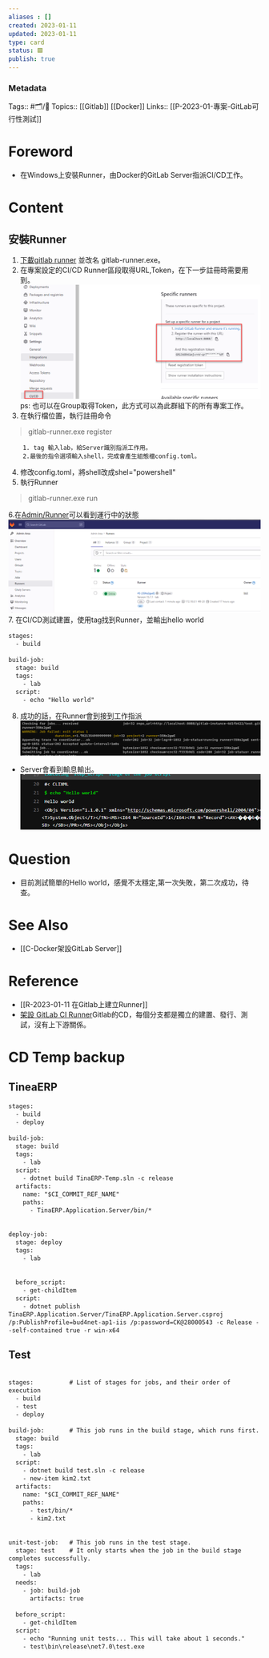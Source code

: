```yaml
---
aliases : []
created: 2023-01-11
updated: 2023-01-11
type: card
status: 🟩
publish: true
---
```

### Metadata
Tags:: #🗂️/🌱️
Topics:: [[Gitlab]] [[Docker]]
Links:: [[P-2023-01-專案-GitLab可行性測試]]

# Foreword
- 在Windows上安裝Runner，由Docker的GitLab Server指派CI/CD工作。
# Content
## 安裝Runner
1. [下載gitlab runner](https://docs.gitlab.com/runner/install/windows.html) 並改名 gitlab-runner.exe。
2. 在專案設定的CI/CD Runner區段取得URL,Token，在下一步註冊時需要用到。![upgit_20230111_1673402489.png](https://raw.githubusercontent.com/kimx/ObsidianAssets/master/2023/01/upgit_20230111_1673402489.png)
ps: 也可以在Group取得Token，此方式可以為此群組下的所有專案工作。
3. 在執行檔位置，執行註冊命令
>gitlab-runner.exe register
```ad-info
	1. tag 輸入lab，給Server識別指派工作用。
	2.最後的指令選項輸入shell，完成會產生組態檔config.toml。
```
4. 修改config.toml，將shell改成shel="powershell"
5. 執行Runner
> gitlab-runner.exe run

6.在[Admin/Runner](http://localhost:8088/admin/runners)可以看到運行中的狀態![upgit_20230111_1673403208.png](https://raw.githubusercontent.com/kimx/ObsidianAssets/master/2023/01/upgit_20230111_1673403208.png)
7. 在CI/CD測試建置，使用tag找到Runner，並輸出hello world
```
stages:          
  - build

build-job:  
  stage: build
  tags:
    - lab
  script:
    - echo "Hello world"
```
8. 成功的話，在Runner會到接到工作指派![upgit_20230111_1673403856.png](https://raw.githubusercontent.com/kimx/ObsidianAssets/master/2023/01/upgit_20230111_1673403856.png)
- Server會看到輸息輸出。![upgit_20230111_1673403922.png](https://raw.githubusercontent.com/kimx/ObsidianAssets/master/2023/01/upgit_20230111_1673403922.png)

# Question
- 目前測試簡單的Hello world，感覺不太穩定,第一次失敗，第二次成功，待查。

# See Also
- [[C-Docker架設GitLab Server]]

# Reference
- [[R-2023-01-11 在Gitlab上建立Runner]]
- [架設 GitLab CI Runner](https://ithelp.ithome.com.tw/articles/10218938)Gitlab的CD，每個分支都是獨立的建置、發行、測試，沒有上下游關係。


# CD Temp backup
## TineaERP
```
stages:       
  - build
  - deploy

build-job:   
  stage: build
  tags:
    - lab
  script:
    - dotnet build TinaERP-Temp.sln -c release
  artifacts:
    name: "$CI_COMMIT_REF_NAME"
    paths:
      - TinaERP.Application.Server/bin/*


deploy-job:  
  stage: deploy
  tags:
    - lab  


  before_script:
    - get-childItem
  script:
    - dotnet publish TinaERP.Application.Server/TinaERP.Application.Server.csproj /p:PublishProfile=bud4net-ap1-iis /p:password=CK@28000543 -c Release --self-contained true -r win-x64 

```

## Test
```

stages:          # List of stages for jobs, and their order of execution
  - build
  - test
  - deploy

build-job:       # This job runs in the build stage, which runs first.
  stage: build
  tags:
    - lab
  script:
    - dotnet build test.sln -c release
    - new-item kim2.txt
  artifacts:
    name: "$CI_COMMIT_REF_NAME"
    paths:
      - test/bin/*
      - kim2.txt


unit-test-job:   # This job runs in the test stage.
  stage: test    # It only starts when the job in the build stage completes successfully.
  tags:
    - lab  
  needs:
    - job: build-job
      artifacts: true 

  before_script:
    - get-childItem
  script:
    - echo "Running unit tests... This will take about 1 seconds."
    - test\bin\release\net7.0\test.exe




```